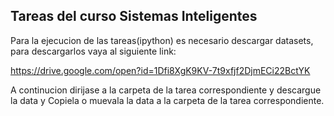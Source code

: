 ## Tareas del curso Sistemas Inteligentes
Para la ejecucion de las tareas(ipython) es necesario descargar datasets, para descargarlos vaya al siguiente link:

https://drive.google.com/open?id=1Dfi8XgK9KV-7t9xfjf2DjmECi22BctYK

A continucion dirijase a la carpeta de la tarea correspondiente y descargue  la data y Copiela o muevala la data a la carpeta de la tarea correspondiente.
